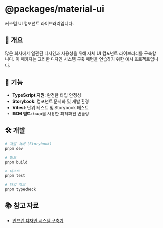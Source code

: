 # @packages/material-ui

커스텀 UI 컴포넌트 라이브러리입니다.

## 📖 개요

많은 회사에서 일관된 디자인과 사용성을 위해 자체 UI 컴포넌트 라이브러리를 구축합니다. 이 패키지는 그러한 디자인 시스템 구축 패턴을 연습하기 위한 예시 프로젝트입니다.

## 🚀 기능

- **TypeScript 지원**: 완전한 타입 안정성
- **Storybook**: 컴포넌트 문서화 및 개발 환경
- **Vitest**: 단위 테스트 및 Storybook 테스트
- **ESM 빌드**: tsup을 사용한 최적화된 번들링

## 🛠 개발

```bash
# 개발 서버 (Storybook)
pnpm dev

# 빌드
pnpm build

# 테스트
pnpm test

# 타입 체크
pnpm typecheck
```

## 📚 참고 자료

- [인프런 디자인 시스템 구축기](https://story.inflab.com/%EC%9D%B8%ED%94%84%EB%9F%B0-%EB%94%94%EC%9E%90%EC%9D%B8-%EC%8B%9C%EC%8A%A4%ED%85%9C-%EA%B5%AC%EC%B6%95%EA%B8%B0/)
